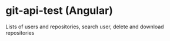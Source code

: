 # git-api-test (Angular)
Lists of users and repositories, search user, delete and download repositories
